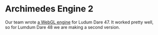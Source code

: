 # Archimedes Engine 2

Our team wrote [a WebGL engine](https://github.com/Atomotron/ld47-prep) for Ludum Dare 47. It worked pretty well, so for Lumdum Dare 48 we are making a second version. 
